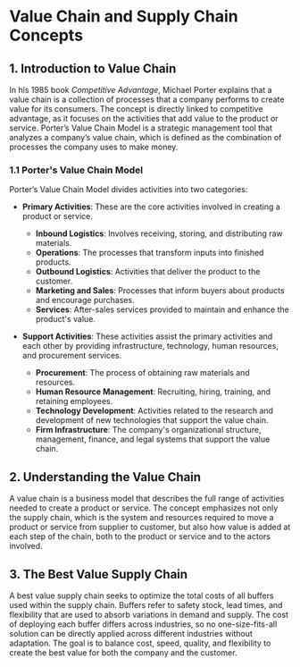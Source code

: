 # Value Chain and Supply Chain Concepts

## 1. Introduction to Value Chain

In his 1985 book *Competitive Advantage*, Michael Porter explains that a value chain is a collection of processes that a company performs to create value for its consumers. The concept is directly linked to competitive advantage, as it focuses on the activities that add value to the product or service. Porter’s Value Chain Model is a strategic management tool that analyzes a company’s value chain, which is defined as the combination of processes the company uses to make money.

### 1.1 Porter's Value Chain Model

Porter’s Value Chain Model divides activities into two categories:

- **Primary Activities**: These are the core activities involved in creating a product or service.
  - **Inbound Logistics**: Involves receiving, storing, and distributing raw materials.
  - **Operations**: The processes that transform inputs into finished products.
  - **Outbound Logistics**: Activities that deliver the product to the customer.
  - **Marketing and Sales**: Processes that inform buyers about products and encourage purchases.
  - **Services**: After-sales services provided to maintain and enhance the product's value.

- **Support Activities**: These activities assist the primary activities and each other by providing infrastructure, technology, human resources, and procurement services.
  - **Procurement**: The process of obtaining raw materials and resources.
  - **Human Resource Management**: Recruiting, hiring, training, and retaining employees.
  - **Technology Development**: Activities related to the research and development of new technologies that support the value chain.
  - **Firm Infrastructure**: The company's organizational structure, management, finance, and legal systems that support the value chain.

## 2. Understanding the Value Chain

A value chain is a business model that describes the full range of activities needed to create a product or service. The concept emphasizes not only the supply chain, which is the system and resources required to move a product or service from supplier to customer, but also how value is added at each step of the chain, both to the product or service and to the actors involved.

## 3. The Best Value Supply Chain

A best value supply chain seeks to optimize the total costs of all buffers used within the supply chain. Buffers refer to safety stock, lead times, and flexibility that are used to absorb variations in demand and supply. The cost of deploying each buffer differs across industries, so no one-size-fits-all solution can be directly applied across different industries without adaptation. The goal is to balance cost, speed, quality, and flexibility to create the best value for both the company and the customer.

